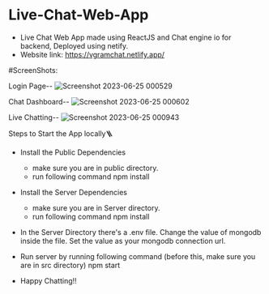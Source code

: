 # Live-Chat-Web-App
- Live Chat Web App made using ReactJS and Chat engine io for backend, Deployed using netify.
- Website link: https://vgramchat.netlify.app/

#ScreenShots:

Login Page--
![Screenshot 2023-06-25 000529](https://github.com/ViratJain06/Live-Chat-Web-App/assets/117646340/082099e9-57dd-4c52-b922-6b1d07e2a0fb)

Chat Dashboard--
![Screenshot 2023-06-25 000602](https://github.com/ViratJain06/Live-Chat-Web-App/assets/117646340/d2d248e1-4ecf-4461-a4f0-396c136995e0)

Live Chatting--
![Screenshot 2023-06-25 000943](https://github.com/ViratJain06/Live-Chat-Web-App/assets/117646340/582ccd42-ddb9-4390-b3b1-8fe2b47fa829)

Steps to Start the App locally🪜
- Install the Public Dependencies
  - make sure you are in public directory.
  - run following command
     npm install

- Install the Server Dependencies
  - make sure you are in Server directory.
  - run following command
    npm install
    
- In the Server Directory there's a .env file. Change the value of mongodb inside the file. Set the value as your mongodb connection url.

- Run server by running following command (before this, make sure you are in src directory)
  npm start
  
- Happy Chatting!!
